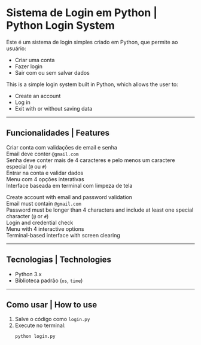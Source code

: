 # Sistema de Login em Python | Python Login System

Este é um sistema de login simples criado em Python, que permite ao usuário:

- Criar uma conta
- Fazer login
- Sair com ou sem salvar dados

This is a simple login system built in Python, which allows the user to:

- Create an account
- Log in
- Exit with or without saving data

---

## Funcionalidades | Features

Criar conta com validações de email e senha  
Email deve conter `@gmail.com`  
Senha deve conter mais de 4 caracteres e pelo menos um caractere especial (`@` ou `#`)  
Entrar na conta e validar dados  
Menu com 4 opções interativas  
Interface baseada em terminal com limpeza de tela  

Create account with email and password validation  
Email must contain `@gmail.com`  
Password must be longer than 4 characters and include at least one special character (`@` or `#`)  
Login and credential check  
Menu with 4 interactive options  
Terminal-based interface with screen clearing  

---

## Tecnologias | Technologies

- Python 3.x
- Biblioteca padrão (`os`, `time`)

---

## Como usar | How to use

1. Salve o código como `login.py`  
2. Execute no terminal:  
   ```bash
   python login.py
